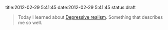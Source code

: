 title:2012-02-29 5:41:45
date:2012-02-29 5:41:45
status:draft

> Today I learned about <a href='http://en.wikipedia.org/wiki/Depressive_realism'>Depressive realism</a>. Something that describes me so well.

    